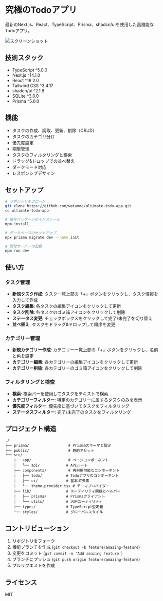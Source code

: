 # 究極のTodoアプリ

最新のNext.js、React、TypeScript、Prisma、shadcn/uiを使用した高機能なTodoアプリ。

![スクリーンショット](https://via.placeholder.com/800x450.png?text=Ultimate+Todo+App)

## 技術スタック

- TypeScript ^5.0.0
- Next.js ^14.1.0
- React ^18.2.0
- Tailwind CSS ^3.4.17
- shadcn/ui ^2.1.8
- SQLite ^3.0.0
- Prisma ^5.0.0

## 機能

- タスクの作成、読取、更新、削除（CRUD）
- タスクのカテゴリ分け
- 優先度設定
- 期限管理
- タスクのフィルタリングと検索
- ドラッグ&ドロップでの並べ替え
- ダークモード対応
- レスポンシブデザイン

## セットアップ

```bash
# リポジトリをクローン
git clone https://github.com/watamoo/ultimate-todo-app.git
cd ultimate-todo-app

# 依存パッケージのインストール
npm install

# データベースのセットアップ
npx prisma migrate dev --name init

# 開発サーバーの起動
npm run dev
```

## 使い方

### タスク管理

- **新規タスク作成**: タスク一覧上部の「+」ボタンをクリックし、タスク情報を入力して作成
- **タスク編集**: 各タスクの編集アイコンをクリックして更新
- **タスク削除**: 各タスクのゴミ箱アイコンをクリックして削除
- **ステータス変更**: チェックボックスをクリックして完了/未完了を切り替え
- **並べ替え**: タスクをドラッグ&ドロップして順序を変更

### カテゴリー管理

- **新規カテゴリー作成**: カテゴリー一覧上部の「+」ボタンをクリックし、名前と色を設定
- **カテゴリー編集**: 各カテゴリーの編集アイコンをクリックして更新
- **カテゴリー削除**: 各カテゴリーのゴミ箱アイコンをクリックして削除

### フィルタリングと検索

- **検索**: 検索バーを使用してタスクをテキストで検索
- **カテゴリーフィルター**: 特定のカテゴリーに属するタスクのみを表示
- **優先度フィルター**: 優先度に基づいてタスクをフィルタリング
- **ステータスフィルター**: 完了/未完了のタスクをフィルタリング

## プロジェクト構造

```
./
├── prisma/                  # Prismaスキーマと設定
├── public/                  # 静的アセット
└── src/
    ├── app/                 # ページコンポーネント
    │   └── api/            # APIルート
    ├── components/          # 再利用可能なコンポーネント
    │   ├── todo/           # Todoアプリのコンポーネント
    │   ├── ui/             # 基本UI要素
    │   └── theme-provider.tsx # テーマプロバイダー
    ├── lib/                # ユーティリティ関数とヘルパー
    │   ├── prisma/         # Prismaクライアント
    │   └── utils/          # 汎用ユーティリティ
    ├── types/              # TypeScript型定義
    └── styles/             # グローバルスタイル
```

## コントリビューション

1. リポジトリをフォーク
2. 機能ブランチを作成 (`git checkout -b feature/amazing-feature`)
3. 変更をコミット (`git commit -m 'Add amazing feature'`)
4. ブランチにプッシュ (`git push origin feature/amazing-feature`)
5. プルリクエストを作成

## ライセンス

MIT
